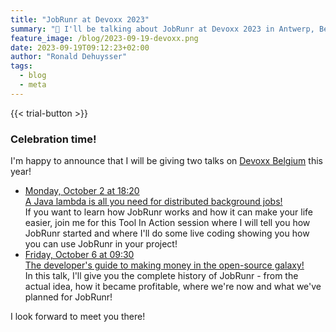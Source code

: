 ```yaml
---
title: "JobRunr at Devoxx 2023"
summary: "🎉 I'll be talking about JobRunr at Devoxx 2023 in Antwerp, Belgium 🎉"
feature_image: /blog/2023-09-19-devoxx.png
date: 2023-09-19T09:12:23+02:00
author: "Ronald Dehuysser"
tags:
  - blog
  - meta
---
```

{{< trial-button >}}

<style type="text/css">
    .post-full-content img {display: inline-block; margin: 0 auto}
</style>

### Celebration time!
I'm happy to announce that I will be giving two talks on [Devoxx Belgium](https://devoxx.be/) this year!

- [Monday, October 2 at 18:20<br/>A Java lambda is all you need for distributed background jobs!](https://devoxx.be/talk/?id=2909)<br/>
If you want to learn how JobRunr works and how it can make your life easier, join me for this Tool In Action session where I will tell you how JobRunr started and where I'll do some live coding showing you how you can use JobRunr in your project!
- [Friday, October 6 at 09:30<br/>The developer's guide to making money in the open-source galaxy!](https://devoxx.be/talk/?id=48054)<br/>
In this talk, I'll give you the complete history of JobRunr - from the actual idea, how it became profitable, where we're now and what we've planned for JobRunr!

I look forward to meet you there!